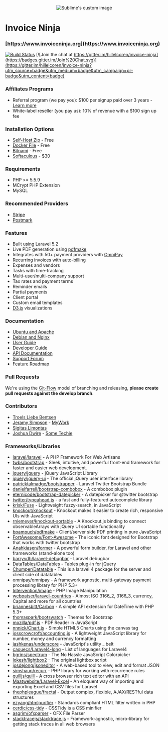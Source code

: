 <p align="center">
  <img src="https://raw.githubusercontent.com/hillelcoren/invoice-ninja/master/public/images/round_logo.png" alt="Sublime's custom image"/>
</p>

# Invoice Ninja
### [https://www.invoiceninja.org](https://www.invoiceninja.org)

[![Build Status](https://travis-ci.org/invoiceninja/invoiceninja.svg?branch=develop)](https://travis-ci.org/invoiceninja/invoiceninja)
[![Join the chat at https://gitter.im/hillelcoren/invoice-ninja](https://badges.gitter.im/Join%20Chat.svg)](https://gitter.im/hillelcoren/invoice-ninja?utm_source=badge&utm_medium=badge&utm_campaign=pr-badge&utm_content=badge)

### Affiliates Programs
* Referral program (we pay you): $100 per signup paid over 3 years - [Learn more](https://www.invoiceninja.com/referral-program/)
* White-label reseller (you pay us): 10% of revenue with a $100 sign up fee

### Installation Options
* [Self-Host Zip](https://www.invoiceninja.com/knowledgebase/self-host/) - Free
* [Docker File](https://github.com/invoiceninja/dockerfiles) - Free
* [Bitnami](https://bitnami.com/stack/invoice-ninja) - Free
* [Softaculous](https://www.softaculous.com/apps/ecommerce/Invoice_Ninja) - $30

### Requirements

* PHP >= 5.5.9
* MCrypt PHP Extension
* MySQL

### Recommended Providers
* [Stripe](https://stripe.com/)
* [Postmark](https://postmarkapp.com/)

### Features
* Built using Laravel 5.2
* Live PDF generation using [pdfmake](http://pdfmake.org/)
* Integrates with 50+ payment providers with [OmniPay](https://github.com/thephpleague/omnipay)
* Recurring invoices with auto-billing
* Expenses and vendors
* Tasks with time-tracking
* Multi-user/multi-company support
* Tax rates and payment terms
* Reminder emails
* Partial payments
* Client portal
* Custom email templates
* [D3.js](http://d3js.org/) visualizations

### Documentation
* [Ubuntu and Apache](http://blog.technerdservices.com/index.php/2015/04/techpop-how-to-install-invoice-ninja-on-ubuntu-14-04/)
* [Debian and Nginx](https://www.rosehosting.com/blog/install-invoice-ninja-on-a-debian-7-vps/)
* [User Guide](https://www.invoiceninja.com/app-user-guide/)
* [Developer Guide](https://www.invoiceninja.com/knowledgebase/developer-guide/)
* [API Documentation](https://www.invoiceninja.com/api-documentation/)
* [Support Forum](https://www.invoiceninja.com/forums/forum/support/)
* [Feature Roadmap](https://trello.com/b/63BbiVVe/)

### Pull Requests
We're using the [Git-Flow](http://nvie.com/posts/a-successful-git-branching-model/) model of branching and releasing, **please create pull requests against the develop branch**.

### Contributors
* [Troels Liebe Bentsen](https://github.com/tlbdk)
* [Jeramy Simpson](https://github.com/JeramyMywork) - [MyWork](https://www.mywork.com.au)
* [Sigitas Limontas](https://lt.linkedin.com/in/sigitaslimontas)
* [Joshua Dwire](https://github.com/joshuadwire) - [Some Techie](https://www.sometechie.com)

### Frameworks/Libraries
* [laravel/laravel](https://github.com/laravel/laravel) - A PHP Framework For Web Artisans
* [twbs/bootstrap](https://github.com/twbs/bootstrap) - Sleek, intuitive, and powerful front-end framework for faster and easier web development.
* [jquery/jquery](https://github.com/jquery/jquery) - jQuery JavaScript Library
* [jquery/jquery-ui](https://github.com/jquery/jquery-ui) - The official jQuery user interface library
* [patricktalmadge/bootstrapper](https://github.com/patricktalmadge/bootstrapper) - Laravel Twitter Bootstrap Bundle
* [danielfarrell/bootstrap-combobox](https://github.com/danielfarrell/bootstrap-combobox) - A combobox plugin
* [eternicode/bootstrap-datepicker](https://github.com/eternicode/bootstrap-datepicker) - A datepicker for @twitter bootstrap
* [twitter/typeahead.js](https://github.com/twitter/typeahead.js) - a fast and fully-featured autocomplete library
* [krisk/Fuse](https://github.com/krisk/Fuse) - Lightweight fuzzy-search, in JavaScript
* [knockout/knockout](https://github.com/knockout/knockout) - Knockout makes it easier to create rich, responsive UIs with JavaScript
* [rniemeyer/knockout-sortable](https://github.com/rniemeyer/knockout-sortable) - A Knockout.js binding to connect observableArrays with jQuery UI sortable functionality
* [bpampuch/pdfmake](https://github.com/bpampuch/pdfmake) - Client/server side PDF printing in pure JavaScript
* [FortAwesome/Font-Awesome](https://github.com/FortAwesome/Font-Awesome) - The iconic font designed for Bootstrap that works with twitter bootstrap
* [Anahkiasen/former](https://github.com/Anahkiasen/former) - A powerful form builder, for Laravel and other frameworks (stand-alone too)
* [barryvdh/laravel-debugbar](https://github.com/barryvdh/laravel-debugbar) - Laravel debugbar
* [DataTables/DataTables](https://github.com/DataTables/DataTables) - Tables plug-in for jQuery
* [Chumper/Datatable](https://github.com/Chumper/Datatable) - This is a laravel 4 package for the server and client side of datatables
* [omnipay/omnipay](https://github.com/omnipay/omnipay) - A framework agnostic, multi-gateway payment processing library for PHP 5.3+
* [Intervention/image](https://github.com/Intervention/image) - PHP Image Manipulation
* [webpatser/laravel-countries](https://github.com/webpatser/laravel-countries) - Almost ISO 3166_2, 3166_3, currency, Capital and more for all countries
* [briannesbitt/Carbon](https://github.com/briannesbitt/Carbon) - A simple API extension for DateTime with PHP 5.3+
* [thomaspark/bootswatch](https://github.com/thomaspark/bootswatch) - Themes for Bootstrap
* [mozilla/pdf.js](https://github.com/mozilla/pdf.js) - PDF Reader in JavaScript
* [nnnick/Chart.js](https://github.com/nnnick/Chart.js) - Simple HTML5 Charts using the canvas tag
* [josscrowcroft/accounting.js](https://github.com/josscrowcroft/accounting.js) - A lightweight JavaScript library for number, money and currency formatting
* [jashkenas/underscore](https://github.com/jashkenas/underscore) - JavaScript's utility _ belt
* [caouecs/Laravel4-long](https://github.com/caouecs/Laravel4-lang) - List of languages ​​for Laravel4
* [bgrins/spectrum](https://github.com/bgrins/spectrum) - The No Hassle JavaScript Colorpicker
* [lokesh/lightbox2](https://github.com/lokesh/lightbox2/) - The original lightbox script
* [josdejong/jsoneditor](https://github.com/josdejong/jsoneditor/) - A web-based tool to view, edit and format JSON
* [simshaun/recurr](https://github.com/simshaun/recurr) - PHP library for working with recurrence rules
* [quilljs/quill](https://github.com/quilljs/quill/) - A cross browser rich text editor with an API
* [Maatwebsite/Laravel-Excel](https://github.com/Maatwebsite/Laravel-Excel) - An eloquent way of importing and exporting Excel and CSV files for Laravel
* [thephpleague/fractal](https://github.com/thephpleague/fractal) - Output complex, flexible, AJAX/RESTful data structures
* [ezyang/htmlpurifier](https://github.com/ezyang/htmlpurifier) - Standards compliant HTML filter written in PHP
* [cerdic/css-tidy](https://github.com/Cerdic/CSSTidy) - CSSTidy is a CSS minifier
* [asgrim/ofxparser](https://github.com/asgrim/ofxparser) - OFX File Parser
* [stacktracejs/stacktrace.js](https://github.com/stacktracejs/stacktrace.js) - Framework-agnostic, micro-library for getting stack traces in all web browsers
